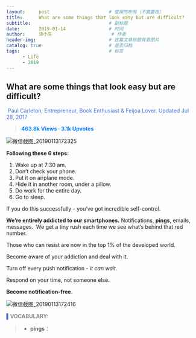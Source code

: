 ```yaml
---
layout:     post                      # 使用的布局（不需要改）
title:      What are some things that look easy but are difficult?                 # 标题 
subtitle:                             # 副标题
date:       2019-01-14                # 时间
author:     涤小生                      # 作者
header-img:                           # 这篇文章标题背景图片
catalog: true                         # 是否归档
tags:                                 # 标签
      - Life
      - 2019
---
```


## What are some things that look easy but are difficult?

<span style="color: rgb(70, 118, 217);">​ Paul Carleton, Entrepreneur, Book Enthusiast & Feijoa Lover.
Updated Jul 28, 2017 </span>

> **<span style="color: rgb(0, 128, 255);">463.8k Views · 3.1k Upvotes
> </span>**

![微信截图_20190113172325](素材/微信截图_20190113172325.png)

**Following these 6 steps:**

1. Wake up at 7:30 am.
2. Don’t check your phone.
3. Put it on airplane mode.
4. Hide it in another room, under a pillow.
5. Do work for the entire day.
6. Go to sleep.

If you do this successfully - you’ve got incredible self-control.

**We’re entirely addicted to our smartphones.** Notifications, **pings**, emails, messages.  We get a tiny rush each time we see what’s behind that red number.

Those who can resist are now in the top 1% of the developed world.

Become aware of your addiction and deal with it.

Turn off every push notification - *it can wait.*

Respond on your time, not someone else.

**Become notification-free.**

![微信截图_20190113172416](素材/微信截图_20190113172416.png)

<span style="color: rgb(70, 118, 217);">​    ▌</span>**<span style="color: rgb(136, 136, 136);">VOCABULARY:</span>**

> - **pings**：